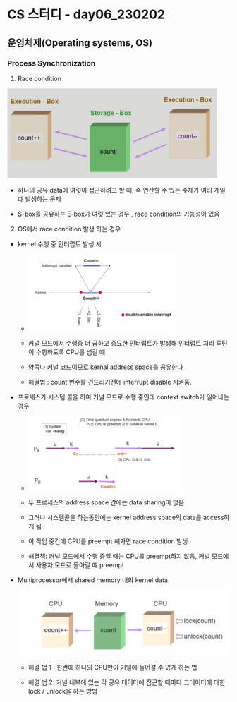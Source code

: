# CS 스터디 - day06_230202

## 운영체제(Operating systems, OS)

### Process Synchronization

1.  Race condition
   
   <img src="OS_d6_ProcessSynchronizaition_230202_assets/2023-02-01-22-34-06-image.png" title="" alt="" width="476">
   
   - 하나의 공유 data에 여럿이 접근하려고 할 때, 즉 연산할 수 있는 주체가 여러 개일 떄 발생하는 문제
   
   - S-box를 공유하는 E-box가 여럿 있는 경우 , race condition의 가능성이 있음

2.  OS에서 race condition 발생 하는 경우
   
   - kernel 수행 중 인터럽트 발생 시
     
     - <img src="OS_d6_ProcessSynchronizaition_230202_assets/2023-02-01-22-41-07-image.png" title="" alt="" width="333">
     
     - 커널 모드에서 수행중 더 급하고 중요한 인터럽트가 발생해 인터럽트 처리 루틴이 수행하도록 CPU를 넘길 떄
     
     - 양쪽다 커널 코드이므로 kernal address space를 공유한다
     
     - 해결법 : count 변수를 건드리기전에 interrupt disable 시켜둠.
   
   - 프로세스가 시스템 콜을 하여 커널 모드로 수행 중인데 context switch가 일어나는 경우
     
     - <img src="OS_d6_ProcessSynchronizaition_230202_assets/2023-02-01-22-43-28-image.png" title="" alt="" width="344">
     
     - 두 프로세스의 address space 간에는 data sharing이 없음
     
     - 그러나 시스템콜을 하는동안에는 kernel address space의 data를 access하게 됨
     
     - 이 작업 중간에 CPU를 preempt 해가면 race condition 발생
     
     - 해결책: 커널 모드에서 수행 중일 때는 CPU를 preempt하지 않음, 커널 모드에서 사용자 모드로 돌아갈 떄 preempt
   
   - Multiprocessor에서 shared memory 내의 kernel data
     
     <img src="OS_d6_ProcessSynchronizaition_230202_assets/2023-02-01-22-47-06-image.png" title="" alt="" width="499">
     
     - 해결 법 1 : 한번에 하나의 CPU만이 커널에 들어갈 수 있게 하는 법
     
     - 해결 법 2: 커널 내부에 있는 각 공유 데이터에 접근할 때마다 그데이터에 대한 lock / unlock을 하는 방법
       
       
